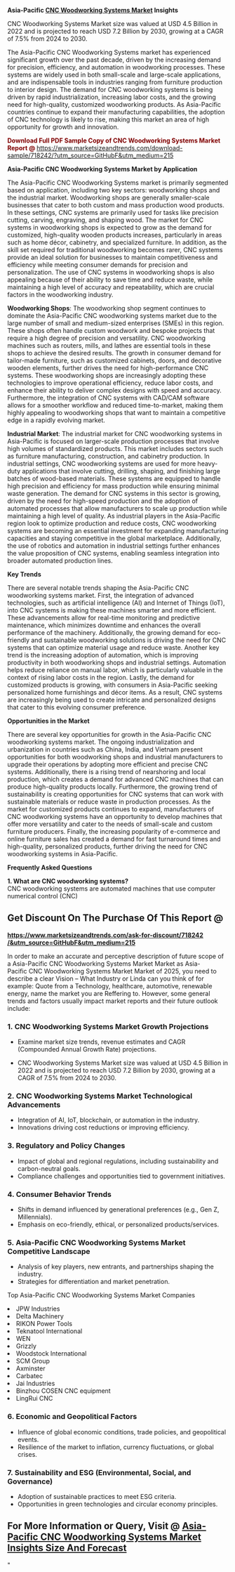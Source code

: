 <p><strong>Asia-Pacific&nbsp;<a href=""https://www.marketsizeandtrends.com/download-sample/718242/&amp;utm_source=GitHubF&amp;utm_medium=215"">CNC Woodworking Systems Market</a> Insights</strong></p><p>CNC Woodworking Systems Market size was valued at USD 4.5 Billion in 2022 and is projected to reach USD 7.2 Billion by 2030, growing at a CAGR of 7.5% from 2024 to 2030.</p><p><p>The Asia-Pacific CNC Woodworking Systems market has experienced significant growth over the past decade, driven by the increasing demand for precision, efficiency, and automation in woodworking processes. These systems are widely used in both small-scale and large-scale applications, and are indispensable tools in industries ranging from furniture production to interior design. The demand for CNC woodworking systems is being driven by rapid industrialization, increasing labor costs, and the growing need for high-quality, customized woodworking products. As Asia-Pacific countries continue to expand their manufacturing capabilities, the adoption of CNC technology is likely to rise, making this market an area of high opportunity for growth and innovation. <p><strong><span style="color: #800000;">Download Full PDF Sample Copy of CNC Woodworking Systems Market Report @</span>&nbsp;</strong><a href="https://www.marketsizeandtrends.com/download-sample/718242/?utm_source=GitHubF&amp;utm_medium=215" target="_blank">https://www.marketsizeandtrends.com/download-sample/718242/?utm_source=GitHubF&amp;utm_medium=215</a></p></p><p><strong>Asia-Pacific CNC Woodworking Systems Market by Application</strong></p><p>The Asia-Pacific CNC Woodworking Systems market is primarily segmented based on application, including two key sectors: woodworking shops and the industrial market. Woodworking shops are generally smaller-scale businesses that cater to both custom and mass production wood products. In these settings, CNC systems are primarily used for tasks like precision cutting, carving, engraving, and shaping wood. The market for CNC systems in woodworking shops is expected to grow as the demand for customized, high-quality wooden products increases, particularly in areas such as home décor, cabinetry, and specialized furniture. In addition, as the skill set required for traditional woodworking becomes rarer, CNC systems provide an ideal solution for businesses to maintain competitiveness and efficiency while meeting consumer demands for precision and personalization. The use of CNC systems in woodworking shops is also appealing because of their ability to save time and reduce waste, while maintaining a high level of accuracy and repeatability, which are crucial factors in the woodworking industry.</p><p><strong>Woodworking Shops</strong>: The woodworking shop segment continues to dominate the Asia-Pacific CNC woodworking systems market due to the large number of small and medium-sized enterprises (SMEs) in this region. These shops often handle custom woodwork and bespoke projects that require a high degree of precision and versatility. CNC woodworking machines such as routers, mills, and lathes are essential tools in these shops to achieve the desired results. The growth in consumer demand for tailor-made furniture, such as customized cabinets, doors, and decorative wooden elements, further drives the need for high-performance CNC systems. These woodworking shops are increasingly adopting these technologies to improve operational efficiency, reduce labor costs, and enhance their ability to deliver complex designs with speed and accuracy. Furthermore, the integration of CNC systems with CAD/CAM software allows for a smoother workflow and reduced time-to-market, making them highly appealing to woodworking shops that want to maintain a competitive edge in a rapidly evolving market.</p><p><strong>Industrial Market</strong>: The industrial market for CNC woodworking systems in Asia-Pacific is focused on larger-scale production processes that involve high volumes of standardized products. This market includes sectors such as furniture manufacturing, construction, and cabinetry production. In industrial settings, CNC woodworking systems are used for more heavy-duty applications that involve cutting, drilling, shaping, and finishing large batches of wood-based materials. These systems are equipped to handle high precision and efficiency for mass production while ensuring minimal waste generation. The demand for CNC systems in this sector is growing, driven by the need for high-speed production and the adoption of automated processes that allow manufacturers to scale up production while maintaining a high level of quality. As industrial players in the Asia-Pacific region look to optimize production and reduce costs, CNC woodworking systems are becoming an essential investment for expanding manufacturing capacities and staying competitive in the global marketplace. Additionally, the use of robotics and automation in industrial settings further enhances the value proposition of CNC systems, enabling seamless integration into broader automated production lines.</p><p><strong>Key Trends</strong></p><p>There are several notable trends shaping the Asia-Pacific CNC woodworking systems market. First, the integration of advanced technologies, such as artificial intelligence (AI) and Internet of Things (IoT), into CNC systems is making these machines smarter and more efficient. These advancements allow for real-time monitoring and predictive maintenance, which minimizes downtime and enhances the overall performance of the machinery. Additionally, the growing demand for eco-friendly and sustainable woodworking solutions is driving the need for CNC systems that can optimize material usage and reduce waste. Another key trend is the increasing adoption of automation, which is improving productivity in both woodworking shops and industrial settings. Automation helps reduce reliance on manual labor, which is particularly valuable in the context of rising labor costs in the region. Lastly, the demand for customized products is growing, with consumers in Asia-Pacific seeking personalized home furnishings and décor items. As a result, CNC systems are increasingly being used to create intricate and personalized designs that cater to this evolving consumer preference.</p><p><strong>Opportunities in the Market</strong></p><p>There are several key opportunities for growth in the Asia-Pacific CNC woodworking systems market. The ongoing industrialization and urbanization in countries such as China, India, and Vietnam present opportunities for both woodworking shops and industrial manufacturers to upgrade their operations by adopting more efficient and precise CNC systems. Additionally, there is a rising trend of nearshoring and local production, which creates a demand for advanced CNC machines that can produce high-quality products locally. Furthermore, the growing trend of sustainability is creating opportunities for CNC systems that can work with sustainable materials or reduce waste in production processes. As the market for customized products continues to expand, manufacturers of CNC woodworking systems have an opportunity to develop machines that offer more versatility and cater to the needs of small-scale and custom furniture producers. Finally, the increasing popularity of e-commerce and online furniture sales has created a demand for fast turnaround times and high-quality, personalized products, further driving the need for CNC woodworking systems in Asia-Pacific.</p><p><strong>Frequently Asked Questions</strong></p><p><strong>1. What are CNC woodworking systems?</strong><br> CNC woodworking systems are automated machines that use computer numerical control (CNC)</p><h2><strong>Get Discount On The Purchase Of This Report @&nbsp;</strong></h2><p><strong><a href=""https://www.marketsizeandtrends.com/ask-for-discount/718242/&amp;utm_source=GitHubF&amp;utm_medium=215"" target=""_blank"">https://www.marketsizeandtrends.com/ask-for-discount/718242<br />/&amp;utm_source=GitHubF&amp;utm_medium=215</a></strong></p><p>In order to make an accurate and perceptive description of future scope of a Asia-Pacific&nbsp;CNC Woodworking Systems Market Market as Asia-Pacific&nbsp;CNC Woodworking Systems Market Market of 2025, you need to describe a clear Vision &ndash; What Industry or Linda can you think of for example: Quote from a Technology, healthcare, automotive, renewable energy, name the market you are Reffering to. However, some general trends and factors usually impact market reports and their future outlook include:</p><h3>1.&nbsp;<strong>CNC Woodworking Systems Market Growth Projections</strong></h3><ul><li>Examine market size trends, revenue estimates and CAGR (Compounded Annual Growth Rate) projections.</li><li><p>CNC Woodworking Systems Market size was valued at USD 4.5 Billion in 2022 and is projected to reach USD 7.2 Billion by 2030, growing at a CAGR of 7.5% from 2024 to 2030.</p></li></ul><h3>2.&nbsp;<strong>CNC Woodworking Systems Market Technological Advancements</strong></h3><ul><li>Integration of AI, IoT, blockchain, or automation in the industry.</li><li>Innovations driving cost reductions or improving efficiency.</li></ul><h3>3.&nbsp;<strong>Regulatory and Policy Changes</strong></h3><ul><li>Impact of global and regional regulations, including sustainability and carbon-neutral goals.</li><li>Compliance challenges and opportunities tied to government initiatives.</li></ul><h3>4.&nbsp;<strong>Consumer Behavior Trends</strong></h3><ul><li>Shifts in demand influenced by generational preferences (e.g., Gen Z, Millennials).</li><li>Emphasis on eco-friendly, ethical, or personalized products/services.</li></ul><h3>5.&nbsp;<strong>Asia-Pacific CNC Woodworking Systems Market Competitive Landscape</strong></h3><ul><li>Analysis of key players, new entrants, and partnerships shaping the industry.</li><li>Strategies for differentiation and market penetration.</li></ul><p data-pm-slice=""1 1 []"">Top Asia-Pacific CNC Woodworking Systems Market Companies</p><div data-test-id=""""><p><li>JPW Industries</li><li> Delta Machinery</li><li> RIKON Power Tools</li><li> Teknatool International</li><li> WEN</li><li> Grizzly</li><li> Woodstock International</li><li> SCM Group</li><li> Axminster</li><li> Carbatec</li><li> Jai Industries</li><li> Binzhou COSEN CNC equipment</li><li> LingRui CNC</li></p></div><h3>6.&nbsp;<strong>Economic and Geopolitical Factors</strong></h3><ul><li>Influence of global economic conditions, trade policies, and geopolitical events.</li><li>Resilience of the market to inflation, currency fluctuations, or global crises.</li></ul><h3>7.&nbsp;<strong>Sustainability and ESG (Environmental, Social, and Governance)</strong></h3><ul><li>Adoption of sustainable practices to meet ESG criteria.</li><li>Opportunities in green technologies and circular economy principles.</li></ul><h2><strong>For More Information or Query, Visit @&nbsp;</strong><a href=""https://www.verifiedmarketreports.com/product/cnc-woodworking-systems-market/"" target=""_blank"">Asia-Pacific CNC Woodworking Systems Market Insights Size And Forecast</a></h2>"

